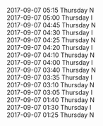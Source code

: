 2017-09-07 05:15 Thursday  N  
2017-09-07 05:00 Thursday  I  
2017-09-07 04:45 Thursday  N  
2017-09-07 04:30 Thursday  I  
2017-09-07 04:25 Thursday  N  
2017-09-07 04:20 Thursday  I  
2017-09-07 04:10 Thursday  N  
2017-09-07 04:00 Thursday  I  
2017-09-07 03:40 Thursday  N  
2017-09-07 03:35 Thursday  I  
2017-09-07 03:10 Thursday  N  
2017-09-07 03:05 Thursday  I  
2017-09-07 01:40 Thursday  N  
2017-09-07 01:30 Thursday  I  
2017-09-07 01:25 Thursday  N  
